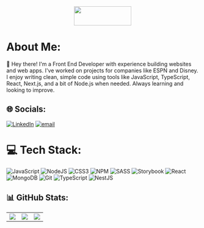 <div align="center">
  <img height="50" width="150" src="https://www.celio.com/on/demandware.static/-/Library-Sites-celio-shared-library/default/v15fade860e2e234a307ea02c45b8dbd2e0eabe82/images/content/licences/Naruto/Pedito-Naruto-Konoha.png"  />
</div>


# About Me:
👋 Hey there! I'm a Front End Developer with experience building websites and web apps. I've worked on projects for companies like ESPN and Disney. I enjoy writing clean, simple code using tools like JavaScript, TypeScript, React, Next.js, and a bit of Node.js when needed. Always learning and looking to improve.


## 🌐 Socials:
[![LinkedIn](https://img.shields.io/badge/LinkedIn-%230077B5.svg?logo=linkedin&logoColor=white)](https://linkedin.com/in/https://www.linkedin.com/in/adrian-maturano/) [![email](https://img.shields.io/badge/Email-D14836?logo=gmail&logoColor=white)](mailto:adrianmtno@gmail.com) 

# 💻 Tech Stack:

![JavaScript](https://img.shields.io/badge/javascript-%23323330.svg?style=for-the-badge&logo=javascript&logoColor=%23F7DF1E) ![NodeJS](https://img.shields.io/badge/node.js-6DA55F?style=for-the-badge&logo=node.js&logoColor=white) ![CSS3](https://img.shields.io/badge/css3-%231572B6.svg?style=for-the-badge&logo=css3&logoColor=white) ![NPM](https://img.shields.io/badge/NPM-%23CB3837.svg?style=for-the-badge&logo=npm&logoColor=white) ![SASS](https://img.shields.io/badge/SASS-hotpink.svg?style=for-the-badge&logo=SASS&logoColor=white) ![Storybook](https://img.shields.io/badge/-Storybook-FF4785?style=for-the-badge&logo=storybook&logoColor=white) ![React](https://img.shields.io/badge/react-%2320232a.svg?style=for-the-badge&logo=react&logoColor=%2361DAFB) ![MongoDB](https://img.shields.io/badge/MongoDB-%234ea94b.svg?style=for-the-badge&logo=mongodb&logoColor=white) ![Git](https://img.shields.io/badge/git-%23F05033.svg?style=for-the-badge&logo=git&logoColor=white) ![TypeScript](https://img.shields.io/badge/typescript-%23007ACC.svg?style=for-the-badge&logo=typescript&logoColor=white) ![NestJS](https://img.shields.io/badge/nestjs-%23E0234E.svg?style=for-the-badge&logo=nestjs&logoColor=white)


## 📊 GitHub Stats:

<table>
  <tr>
    <td>
      <img src="https://github-readme-stats.vercel.app/api?username=zXAZURIANXz&theme=dark&hide_border=false&include_all_commits=true&count_private=true" />
    </td>
    <td>
      <img src="https://nirzak-streak-stats.vercel.app/?user=zXAZURIANXz&theme=dark&hide_border=false" />
    </td>
    <td>
      <img src="https://github-readme-stats.vercel.app/api/top-langs/?username=zXAZURIANXz&theme=dark&hide_border=false" />
    </td>
  </tr>
</table>

###

<!-- Proudly created with GPRM ( https://gprm.itsvg.in ) -->
